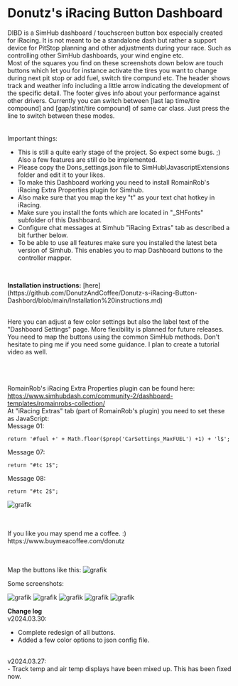 # Donutz's iRacing Button Dashboard
DIBD is a SimHub dashboard / touchscreen button box especially created for iRacing. It is not meant to be a standalone dash but rather a support device for PitStop planning and other adjustments during your race. Such as controlling other SimHub dashboards, your wind engine etc.<br>
Most of the squares you find on these screenshots down below are touch buttons which let you for instance activate the tires you want to change during next pit stop or add fuel, switch tire compund etc. The header shows track and weather info including a little arrow indicating the development of the specific detail. The footer gives info about your performance against other drivers. Currently you can switch between [last lap time/tire compound] and [gap/stint/tire compound] of same car class. Just press the line to switch between these modes.<br>
<br>
<br>
Important things:
  - This is still a quite early stage of the project. So expect some bugs. ;) Also a few features are still do be implemented.
  - Please copy the Dons_settings.json file to SimHub\JavascriptExtensions folder and edit it to your likes.
  - To make this Dashboard working you need to install RomainRob's iRacing Extra Properties plugin for Simhub.
  - Also make sure that you map the key "t" as your text chat hotkey in iRacing.<br>
  - Make sure you install the fonts which are located in "_SHFonts" subfolder of this Dashboard.
  - Configure chat messages at Simhub "iRacing Extras" tab as described a bit further below.
  - To be able to use all features make sure you installed the latest beta version of Simhub. This enables you to map Dashboard buttons to the controller mapper.
<br>
<p>
<b>Installation instructions:</b> 
[here](https://github.com/DonutzAndCoffee/Donutz-s-iRacing-Button-Dashbord/blob/main/Installation%20instructions.md)

</p>
<br>
Here you can adjust a few color settings but also the label text of the "Dashboard Settings" page. More flexibility is planned for future releases.<br>
You need to map the buttons using the common SimHub methods. Don't hesitate to ping me if you need some guidance. I plan to create a tutorial video as well.<br>

<br><br><br>
RomainRob's iRacing Extra Properties plugin can be found here:<br>
https://www.simhubdash.com/community-2/dashboard-templates/romainrobs-collection/<br>
At "iRacing Extras" tab (part of RomainRob's plugin) you need to set these as JavaScript:<br>
Message 01:<br>

``` 
return '#fuel +' + Math.floor($prop('CarSettings_MaxFUEL') +1) + 'l$';
```

Message 07:<br>

```
return "#tc 1$";
```

Message 08:<br>

```
return "#tc 2$";
```

![grafik](https://github.com/DonutzAndCoffee/Donutz-s-iRacing-Button-Dashboard/assets/62204936/d60cb5cf-5f0d-4647-93eb-bcc49e67a5e2)

<br>

<br>
If you like you may spend me a coffee. :) https://www.buymeacoffee.com/donutz
<br><br><br>


Map the buttons like this:
![grafik](https://github.com/DonutzAndCoffee/Donutz-s-iRacing-Button-Dashboard/assets/62204936/77242bdb-2316-43e3-bd13-8a4251531908)

Some screenshots:<br>

![grafik](https://github.com/DonutzAndCoffee/Donutz-s-iRacing-Button-Dashboard/assets/62204936/d8ae6543-8baf-4c85-bd1e-c6526be9b2d9)
![grafik](https://github.com/DonutzAndCoffee/Donutz-s-iRacing-Button-Dashboard/assets/62204936/9e5bff85-98a0-4b1b-b4ab-df0da660ef1f)
![grafik](https://github.com/DonutzAndCoffee/Donutz-s-iRacing-Button-Dashboard/assets/62204936/935b6dc4-f940-4165-aaf9-b5a925c23809)
![grafik](https://github.com/DonutzAndCoffee/Donutz-s-iRacing-Button-Dashboard/assets/62204936/23b52a34-e3ab-43e6-9787-4363f3f6a009)
![grafik](https://github.com/DonutzAndCoffee/Donutz-s-iRacing-Button-Dashboard/assets/62204936/519516dd-bcfa-429d-b43f-f4db82f88867)



<b>Change log</b><br>
v2024.03.30:
- Complete redesign of all buttons.
- Added a few color options to json config file.<br>
<br>
v2024.03.27:<br>
- Track temp and air temp displays have been mixed up. This has been fixed now.<br>

<br>









[def]: https://github.com/DonutzAndCoffee/Donutz-s-iRacing-Button-Dashbord/blob/main/Installation%20instructions.md
